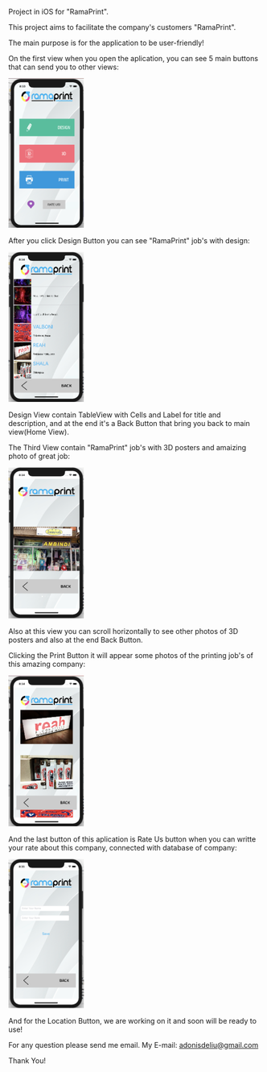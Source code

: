 Project in iOS for "RamaPrint".

This project aims to facilitate the company's customers "RamaPrint".

The main purpose is for the application to be user-friendly!

On the first view when you open the aplication, you can see 5 main buttons that can send you to other views:

<img src="photoone.png" width="150">

After you click Design Button you can see "RamaPrint" job's with design:

<img src="phototwo.png" width="150">

Design View contain TableView with Cells and Label for title and description, and at the end it's a Back Button that bring you back to main view(Home View).


The Third View contain "RamaPrint" job's with 3D posters and amaizing photo of great job:

<img src="photothree.png" width="150">

Also at this view you can scroll horizontally to see other photos of 3D posters and also at the end Back Button.

Clicking the Print Button it will appear some photos of the printing job's of this amazing company:

<img src="photofour.png" width="150">


And the last button of this aplication is Rate Us button when you can writte your rate about this company, connected with database of company:

<img src="photofive.png" width="150">

And for the Location Button, we are working on it and soon will be ready to use!

For any question please send me email.
My E-mail: adonisdeliu@gmail.com

Thank You!
